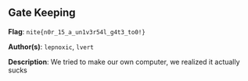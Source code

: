 ## Gate Keeping

**Flag**: `nite{n0r_15_a_un1v3r54l_g4t3_to0!}`

**Author(s)**: `lepnoxic`, `lvert`

**Description**: We tried to make our own computer, we realized it actually sucks
